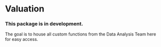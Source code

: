 Valuation
================

### This package is in development.

The goal is to house all custom functions from the Data Analysis Team
here for easy access.
